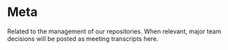 # Meta

Related to the management of our repositories. When relevant, major team decisions will be posted as meeting transcripts here.
